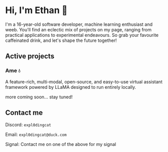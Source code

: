 # Hi, I'm Ethan 🍵

I'm a 16-year-old software developer, machine learning enthusiast and weeb. You'll find an eclectic mix of projects on my page, ranging from practical applications to experimental endeavours. So grab your favourite caffeinated drink, and let's shape the future together!

## Active projects

### Ame 💧
A feature-rich, multi-modal, open-source, and easy-to-use virtual assistant framework powered by LLaMA designed to run entirely locally.

more coming soon... stay tuned!

## Contact me

Discord: `expl0dingcat`

Email: `expl0dingcat@duck.com`

Signal: Contact me on one of the above for my signal

